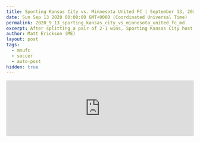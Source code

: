 ```yaml
---
title: Sporting Kansas City vs. Minnesota United FC | September 13, 2020
date: Sun Sep 13 2020 00:00:00 GMT+0000 (Coordinated Universal Time)
permalink: 2020_9_13_sporting_kansas_city_vs_minnesota_united_fc_md
excerpt: After splitting a pair of 2-1 wins, Sporting Kansas City host Minnesota United in the rubber match, a top of the Western Conference table clash Sunday night at Children's Mercy Park.
author: Matt Erickson (ME)
layout: post
tags:
  - mnufc
  - soccer
  - auto-post
hidden: true
---
```

<div class='soccer-video-wrapper'>
    <iframe class='soccer-video' width='100%' height='auto' frameborder='0' allowfullscreen src='https://www.mnufc.com/iframe-video?brightcove_id=6190431183001&brightcove_player_id=default&brightcove_account_id=5534894110001'></iframe>
  </div>